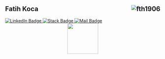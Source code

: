 ## Fatih Koca <img align="right" src= "https://visitor-badge.laobi.icu/badge?page_id=fth1906.fth1906" alt="fth1906" /> 

<a href="https://www.linkedin.com/in/fatih-koca-64162915a/">
    <img src="https://i.hizliresim.com/cgzhbqe.png" alt="LinkedIn Badge"/>
  </a>
  <a href="https://stackoverflow.com/users/13115552/fatih-koca">
    <img src="https://i.hizliresim.com/8ghu4j1.png" alt="Stack Badge"/>
  </a>
  <a href="ailto:fatihkoca.19@gmail.com">
    <img src="https://i.hizliresim.com/pqh1ofc.png" alt="Mail Badge"/>
  </a>
  
  

<div id="header" align="center">
  <img src="https://media.giphy.com/media/M9gbBd9nbDrOTu1Mqx/giphy.gif" width="100"/>
</div>
